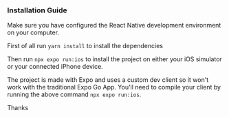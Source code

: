 ### Installation Guide
Make sure you have configured the React Native development environment on your computer.

First of all run ```yarn install``` to install the dependencies

Then run ```npx expo run:ios``` to install the project on either your iOS simulator or your connected iPhone device.

The project is made with Expo and uses a custom dev client so it won't work with the traditional Expo Go App. You'll need to compile your client by running the above command ```npx expo run:ios```.

Thanks
